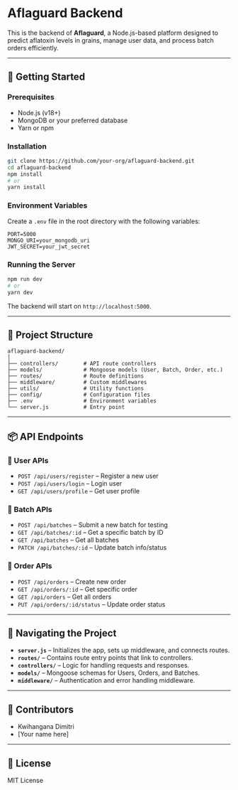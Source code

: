 # Aflaguard Backend

This is the backend of **Aflaguard**, a Node.js-based platform designed to predict aflatoxin levels in grains, manage user data, and process batch orders efficiently.

---

## 🚀 Getting Started

### Prerequisites

- Node.js (v18+)
- MongoDB or your preferred database
- Yarn or npm

### Installation

```bash
git clone https://github.com/your-org/aflaguard-backend.git
cd aflaguard-backend
npm install
# or
yarn install
```

### Environment Variables

Create a `.env` file in the root directory with the following variables:

```env
PORT=5000
MONGO_URI=your_mongodb_uri
JWT_SECRET=your_jwt_secret
```

### Running the Server

```bash
npm run dev
# or
yarn dev
```

The backend will start on `http://localhost:5000`.

---

## 📁 Project Structure

```
aflaguard-backend/
│
├── controllers/        # API route controllers
├── models/             # Mongoose models (User, Batch, Order, etc.)
├── routes/             # Route definitions
├── middleware/         # Custom middlewares
├── utils/              # Utility functions
├── config/             # Configuration files
├── .env                # Environment variables
└── server.js           # Entry point
```

---

## 📦 API Endpoints

### 🔹 User APIs

- `POST /api/users/register` – Register a new user
- `POST /api/users/login` – Login user
- `GET /api/users/profile` – Get user profile

### 🔹 Batch APIs

- `POST /api/batches` – Submit a new batch for testing
- `GET /api/batches/:id` – Get a specific batch by ID
- `GET /api/batches` – Get all batches
- `PATCH /api/batches/:id` – Update batch info/status

### 🔹 Order APIs

- `POST /api/orders` – Create new order
- `GET /api/orders/:id` – Get specific order
- `GET /api/orders` – Get all orders
- `PUT /api/orders/:id/status` – Update order status

---

## 🧭 Navigating the Project

- **`server.js`** – Initializes the app, sets up middleware, and connects routes.
- **`routes/`** – Contains route entry points that link to controllers.
- **`controllers/`** – Logic for handling requests and responses.
- **`models/`** – Mongoose schemas for Users, Orders, and Batches.
- **`middleware/`** – Authentication and error handling middleware.

---

## 👥 Contributors

- Kwihangana Dimitri
- [Your name here]

---

## 📃 License

MIT License
